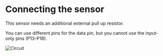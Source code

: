 # Connecting the sensor

This sensor needs an additional external pull up resistor. 

You can use different pins for the data pin, but you cannot use the input-only pins (P13-P18).

![Circuit](https://github.com/rbraggaar/sensor-city-delft/blob/master/assets/connection.jpg?raw=true)
